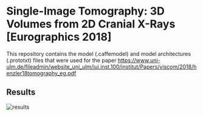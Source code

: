 # Single-Image Tomography: 3D Volumes from 2D Cranial X-Rays [Eurographics 2018]

This repository contains the model (.caffemodel) and model architectures (.prototxt) files that were used for the paper https://www.uni-ulm.de/fileadmin/website_uni_ulm/iui.inst.100/institut/Papers/viscom/2018/henzler18tomography_eg.pdf

## Results
![results](results.jpg)
